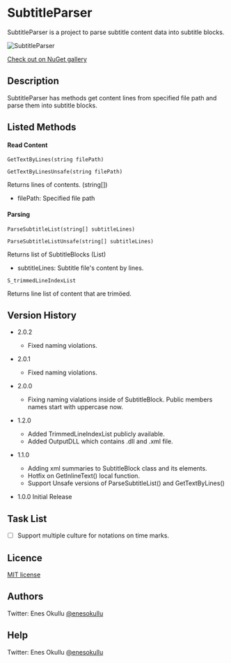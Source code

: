 # SubtitleParser

SubtitleParser is a project to parse subtitle content data into subtitle blocks.

![SubtitleParser](https://repository-images.githubusercontent.com/672432034/bf798f16-db6c-4461-b6ca-1b963ef2775e)

[Check out on NuGet gallery](https://www.nuget.org/packages/SubtitleParser/)

## Description

SubtitleParser has methods get content lines from specified file path and parse them into subtitle blocks.

## Listed Methods

#### Read Content
```
GetTextByLines(string filePath)
```
```
GetTextByLinesUnsafe(string filePath)
```

Returns lines of contents. (string[])

* filePath: Specified file path

#### Parsing
```
ParseSubtitleList(string[] subtitleLines)
```
```
ParseSubtitleListUnsafe(string[] subtitleLines)
```

Returns list of SubtitleBlocks (List<SubtitleBlock>)

* subtitleLines: Subtitle file's content by lines.

```
S_trimmedLineIndexList
```

Returns line list of content that are trimöed.

## Version History

* 2.0.2
  * Fixed naming violations.

* 2.0.1
  * Fixed naming violations.

* 2.0.0
  * Fixing naming vialations inside of SubtitleBlock. Public members names start with uppercase now.

* 1.2.0
  * Added TrimmedLineIndexList publicly available.
  * Added OutputDLL which contains .dll and .xml file.

* 1.1.0
  * Adding xml summaries to SubtitleBlock class and its elements.
  * Hotfix on GetInlineText() local function.
  * Support Unsafe versions of ParseSubtitleList() and GetTextByLines()

* 1.0.0 Initial Release

## Task List
- [ ] Support multiple culture for notations on time marks.

## Licence
[MIT license](https://github.com/meokullu/SubtitleParser/blob/master/LICENSE)

## Authors
Twitter: Enes Okullu [@enesokullu](https://twitter.com/EnesOkullu)

## Help
Twitter: Enes Okullu [@enesokullu](https://twitter.com/EnesOkullu)
